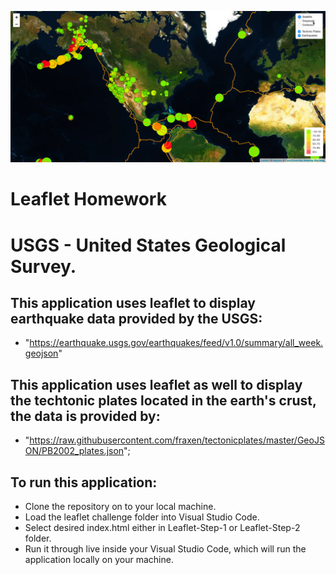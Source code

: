 ![Advanced](Leaflet-Step-1/Images/5-Advanced.png)

# __Leaflet Homework__
# USGS - United States Geological Survey.

## This application uses leaflet to display earthquake data provided by the USGS:

* "https://earthquake.usgs.gov/earthquakes/feed/v1.0/summary/all_week.geojson"

## This application uses leaflet as well to display the techtonic plates located in the earth's crust, the data is provided by:

* "https://raw.githubusercontent.com/fraxen/tectonicplates/master/GeoJSON/PB2002_plates.json";

## To run this application:

* Clone the repository on to your local machine.
* Load the leaflet challenge folder into Visual Studio Code.
* Select desired index.html either in Leaflet-Step-1 or Leaflet-Step-2 folder.
* Run it through live inside your Visual Studio Code, which will run the application  locally on your machine.
